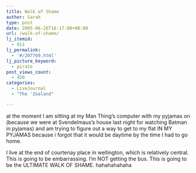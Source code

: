 ```yaml
---
title: Walk of Shame
author: Sarah
type: post
date: 2005-06-26T16:17:00+00:00
url: /walk-of-shame/
lj_itemid:
  - 811
lj_permalink:
  - '#/207769.html'
lj_picture_keyword:
  - pirate
post_views_count:
  - 450
categories:
  - LiveJournal
  - "The 'Zealand"

---
```

at the moment I am sitting at my Man Thing&#8217;s computer with my pyjamas on (because we were at Svendelmaus&#8217;s house last night for watching Batman in pyjamas) and am trying to figure out a way to get to my flat IN MY PYJAMAS because i forgot that it would be daytime by the time I had to go home.
  
I live at the end of courtenay place in wellington, which is relatively central. This is going to be embarrassing. I&#8217;m NOT getting the bus. This is going to be the ULTIMATE WALK OF SHAME. hahahahahaha